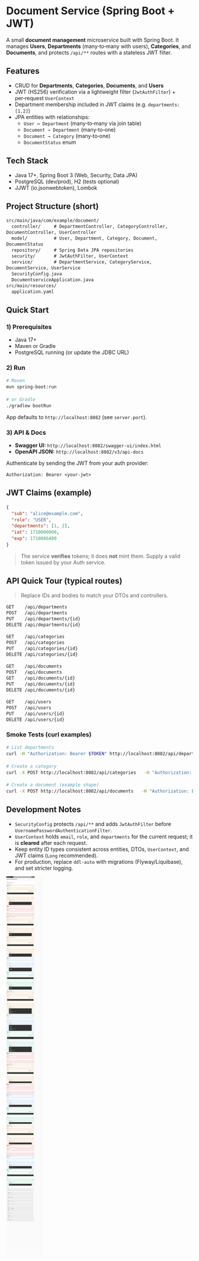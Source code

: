 # Document Service (Spring Boot + JWT)

A small **document management** microservice built with Spring Boot. It manages **Users**, **Departments** (many‑to‑many with users), **Categories**, and **Documents**, and protects `/api/**` routes with a stateless JWT filter.


## Features
- CRUD for **Departments**, **Categories**, **Documents**, and **Users**
- JWT (HS256) verification via a lightweight filter (`JwtAuthFilter`) + per‑request `UserContext`
- Department membership included in JWT claims (e.g. `departments: [1,2]`)
- JPA entities with relationships:
  - `User ↔ Department` (many‑to‑many via join table)
  - `Document → Department` (many‑to‑one)
  - `Document → Category` (many‑to‑one)
  - `DocumentStatus` enum

## Tech Stack
- Java 17+, Spring Boot 3 (Web, Security, Data JPA)
- PostgreSQL (dev/prod), H2 (tests optional)
- JJWT (io.jsonwebtoken), Lombok

## Project Structure (short)
```
src/main/java/com/example/document/
  controller/     # DepartmentController, CategoryController, DocumentController, UserController
  model/          # User, Department, Category, Document, DocumentStatus
  repository/     # Spring Data JPA repositories
  security/       # JwtAuthFilter, UserContext
  service/        # DepartmentService, CategoryService, DocumentService, UserService
  SecurityConfig.java
  DocumentserviceApplication.java
src/main/resources/
  application.yaml

```

## Quick Start

### 1) Prerequisites
- Java 17+
- Maven or Gradle
- PostgreSQL running (or update the JDBC URL)


### 2) Run
```bash
# Maven
mvn spring-boot:run

# or Gradle
./gradlew bootRun
```
App defaults to `http://localhost:8082` (see `server.port`).

### 3) API & Docs
- **Swagger UI:** `http://localhost:8082/swagger-ui/index.html`
- **OpenAPI JSON:** `http://localhost:8082/v3/api-docs`

Authenticate by sending the JWT from your auth provider:
```
Authorization: Bearer <your-jwt>
```

## JWT Claims (example)
```json
{
  "sub": "alice@example.com",
  "role": "USER",
  "departments": [1, 2],
  "iat": 1710000000,
  "exp": 1710086400
}
```
> The service **verifies** tokens; it does **not** mint them. Supply a valid token issued by your Auth service.

## API Quick Tour (typical routes)
> Replace IDs and bodies to match your DTOs and controllers.
```
GET    /api/departments
POST   /api/departments
PUT    /api/departments/{id}
DELETE /api/departments/{id}

GET    /api/categories
POST   /api/categories
PUT    /api/categories/{id}
DELETE /api/categories/{id}

GET    /api/documents
POST   /api/documents
GET    /api/documents/{id}
PUT    /api/documents/{id}
DELETE /api/documents/{id}

GET    /api/users
POST   /api/users
PUT    /api/users/{id}
DELETE /api/users/{id}
```

### Smoke Tests (curl examples)
```bash
# List departments
curl -H "Authorization: Bearer $TOKEN" http://localhost:8082/api/departments

# Create a category
curl -X POST http://localhost:8082/api/categories   -H "Authorization: Bearer $TOKEN" -H "Content-Type: application/json"   -d '{"name":"Policies"}'

# Create a document (example shape)
curl -X POST http://localhost:8082/api/documents   -H "Authorization: Bearer $TOKEN" -H "Content-Type: application/json"   -d '{"title":"HR Policy v1","description":"...","departmentId":1,"categoryId":1,"fileUrl":"https://...","status":"DRAFT"}'
```

## Development Notes
- `SecurityConfig` protects `/api/**` and adds `JwtAuthFilter` before `UsernamePasswordAuthenticationFilter`.
- `UserContext` holds `email`, `role`, and `departments` for the current request; it is **cleared** after each request.
- Keep entity ID types consistent across entities, DTOs, `UserContext`, and JWT claims (`Long` recommended).
- For production, replace `ddl-auto` with migrations (Flyway/Liquibase), and set stricter logging.


![Swagger UI](swagger.png)
